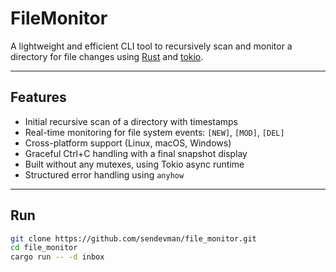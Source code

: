 # FileMonitor

A lightweight and efficient CLI tool to recursively scan and monitor a directory for file changes using [Rust](https://www.rust-lang.org/) and [tokio](https://tokio.rs/).

---

## Features

- Initial recursive scan of a directory with timestamps
- Real-time monitoring for file system events: `[NEW]`, `[MOD]`, `[DEL]`
- Cross-platform support (Linux, macOS, Windows)
- Graceful Ctrl+C handling with a final snapshot display
- Built without any mutexes, using Tokio async runtime
- Structured error handling using `anyhow`

---

## Run

```bash
git clone https://github.com/sendevman/file_monitor.git
cd file_monitor
cargo run -- -d inbox
